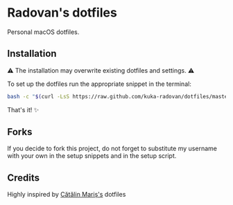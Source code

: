 # Radovan's dotfiles

Personal macOS dotfiles.

## Installation

⚠️ The installation may overwrite existing dotfiles and settings. ⚠️

To set up the dotfiles run the appropriate snippet in the terminal:

```sh
bash -c "$(curl -LsS https://raw.github.com/kuka-radovan/dotfiles/master/src/setup.sh)"
```

That's it! ✨

## Forks

If you decide to fork this project, do not forget to substitute my username with your own in the setup snippets and in the setup script.

## Credits

Highly inspired by [Cătălin Mariș's](https://github.com/alrra/dotfiles) dotfiles
